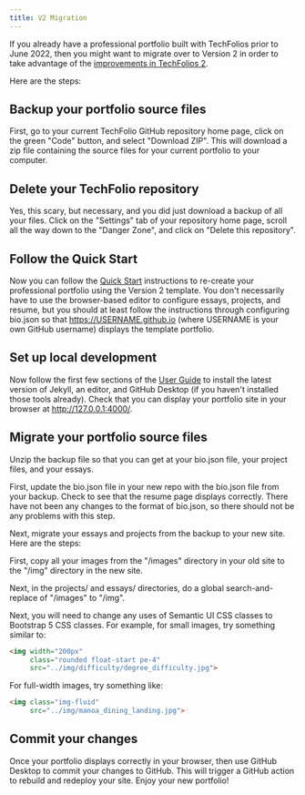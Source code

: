 ```yaml
---
title: V2 Migration
---
```


If you already have a professional portfolio built with TechFolios prior to June 2022, then you might want to migrate over to Version 2 in order to take advantage of the [improvements in TechFolios 2](/blog/2022/06/15/version-2). 

Here are the steps:

## Backup your portfolio source files

First, go to your current TechFolio GitHub repository home page, click on the green "Code" button, and select "Download ZIP". This will download a zip file containing the source files for your current portfolio to your computer.

## Delete your TechFolio repository

Yes, this scary, but necessary, and you did just download a backup of all your files. Click on the "Settings" tab of your repository home page, scroll all the way down to the "Danger Zone", and click on "Delete this repository".  

## Follow the Quick Start

Now you can follow the [Quick Start](../quick-start/overview) instructions to re-create your professional portfolio using the Version 2 template.  You don't necessarily have to use the browser-based editor to configure essays, projects, and resume, but you should at least follow the instructions through configuring bio.json so that https://USERNAME.github.io (where USERNAME is your own GitHub username) displays the template portfolio.

## Set up local development

Now follow the first few sections of the [User Guide](overview) to install the latest version of Jekyll, an editor, and GitHub Desktop (if you haven't installed those tools already). Check that you can display your portfolio site in your browser at http://127.0.0.1:4000/.

## Migrate your portfolio source files

Unzip the backup file so that you can get at your bio.json file, your project files, and your essays. 

First, update the bio.json file in your new repo with the bio.json file from your backup.  Check to see that the resume page displays correctly. There have not been any changes to the format of bio.json, so there should not be any problems with this step.

Next, migrate your essays and projects from the backup to your new site. Here are the steps:

First, copy all your images from the "/images" directory in your old site to the "/img" directory in the new site.

Next, in the projects/ and essays/ directories, do a global search-and-replace of "/images" to "/img".

Next, you will need to change any uses of Semantic UI CSS classes to Bootstrap 5 CSS classes. For example, for small images, try something similar to: 

```html
<img width="200px" 
     class="rounded float-start pe-4" 
     src="../img/difficulty/degree_difficulty.jpg">
```

For full-width images, try something like:
```html
<img class="img-fluid" 
     src="../img/manoa_dining_landing.jpg">
```

## Commit your changes

Once your portfolio displays correctly in your browser, then use GitHub Desktop to commit your changes to GitHub. This will trigger a GitHub action to rebuild and redeploy your site.  Enjoy your new portfolio!
